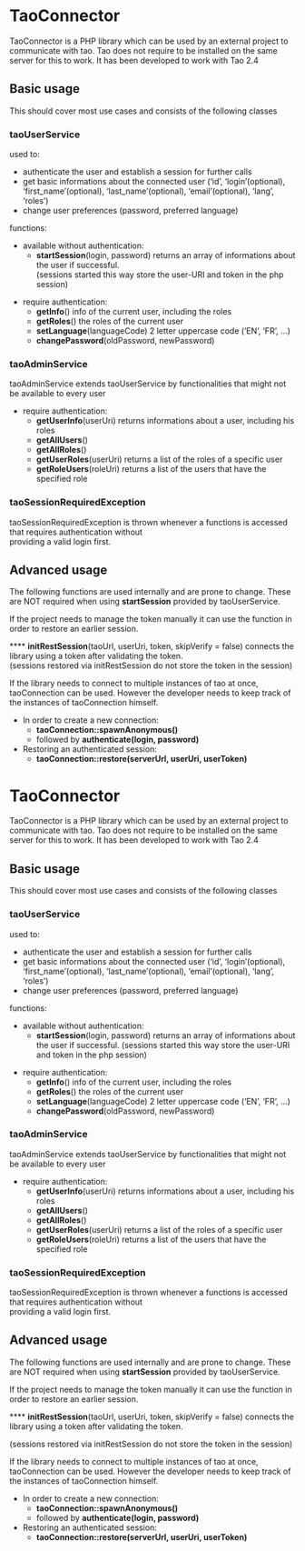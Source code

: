 <!--
author:
    - 'Joel Bout'
created_at: '2013-01-31 10:59:26'
updated_at: '2013-01-31 10:59:26'
-->

TaoConnector
============

TaoConnector is a PHP library which can be used by an external project to communicate with tao. Tao does not require to be installed on the same server for this to work. It has been developed to work with Tao 2.4

Basic usage
-----------

This should cover most use cases and consists of the following classes

### taoUserService

used to:

-   authenticate the user and establish a session for further calls
-   get basic informations about the connected user (‘id’, ‘login’(optional), ‘first\_name’(optional), ‘last\_name’(optional), ‘email’(optional), ‘lang’, ‘roles’)
-   change user preferences (password, preferred language)

functions:

-   available without authentication:
    -   **startSession**(login, password) returns an array of informations about the user if successful.\
        (sessions started this way store the user-URI and token in the php session)

<!-- -->

-   require authentication:
    -   **getInfo**() info of the current user, including the roles
    -   **getRoles**() the roles of the current user
    -   **setLanguage**(languageCode) 2 letter uppercase code (‘EN’, ‘FR’, …)
    -   **changePassword**(oldPassword, newPassword)

### taoAdminService

taoAdminService extends taoUserService by functionalities that might not be available to every user

-   require authentication:
    -   **getUserInfo**(userUri) returns informations about a user, including his roles
    -   **getAllUsers**()
    -   **getAllRoles**()
    -   **getUserRoles**(userUri) returns a list of the roles of a specific user
    -   **getRoleUsers**(roleUri) returns a list of the users that have the specified role

### taoSessionRequiredException

taoSessionRequiredException is thrown whenever a functions is accessed that requires authentication without\
providing a valid login first.

Advanced usage
--------------

The following functions are used internally and are prone to change. These are NOT required when using **startSession** provided by taoUserService.

If the project needs to manage the token manually it can use the function in order to restore an earlier session.

**** **initRestSession**(taoUrl, userUri, token, skipVerify = false) connects the library using a token after validating the token.\
(sessions restored via initRestSession do not store the token in the session)

If the library needs to connect to multiple instances of tao at once, taoConnection can be used. However the developer needs to keep track of the instances of taoConnection himself.

-   In order to create a new connection:
    -   **taoConnection::spawnAnonymous()**
    -   followed by **authenticate(login, password)**
-   Restoring an authenticated session:
    -   **taoConnection::restore(serverUrl, userUri, userToken)**

TaoConnector
============

TaoConnector is a PHP library which can be used by an external project to communicate with tao. Tao does not require to be installed on the same server for this to work. It has been developed to work with Tao 2.4

Basic usage
-----------

This should cover most use cases and consists of the following classes

### taoUserService

used to:

-   authenticate the user and establish a session for further calls
-   get basic informations about the connected user (‘id’, ‘login’(optional), ‘first\_name’(optional), ‘last\_name’(optional), ‘email’(optional), ‘lang’, ‘roles’)
-   change user preferences (password, preferred language)

functions:

-   available without authentication:
    -   **startSession**(login, password) returns an array of informations about the user if successful.
        (sessions started this way store the user-URI and token in the php session)

<!-- -->

-   require authentication:
    -   **getInfo**() info of the current user, including the roles
    -   **getRoles**() the roles of the current user
    -   **setLanguage**(languageCode) 2 letter uppercase code (‘EN’, ‘FR’, …)
    -   **changePassword**(oldPassword, newPassword)

### taoAdminService

taoAdminService extends taoUserService by functionalities that might not be available to every user

-   require authentication:
    -   **getUserInfo**(userUri) returns informations about a user, including his roles
    -   **getAllUsers**()
    -   **getAllRoles**()
    -   **getUserRoles**(userUri) returns a list of the roles of a specific user
    -   **getRoleUsers**(roleUri) returns a list of the users that have the specified role

### taoSessionRequiredException

taoSessionRequiredException is thrown whenever a functions is accessed that requires authentication without\
providing a valid login first.

Advanced usage
--------------

The following functions are used internally and are prone to change. These are NOT required when using **startSession** provided by taoUserService.

If the project needs to manage the token manually it can use the function in order to restore an earlier session.

**** **initRestSession**(taoUrl, userUri, token, skipVerify = false) connects the library using a token after validating the token.<br/>

(sessions restored via initRestSession do not store the token in the session)

If the library needs to connect to multiple instances of tao at once, taoConnection can be used. However the developer needs to keep track of the instances of taoConnection himself.

-   In order to create a new connection:
    -   **taoConnection::spawnAnonymous()**
    -   followed by **authenticate(login, password)**
-   Restoring an authenticated session:
    -   **taoConnection::restore(serverUrl, userUri, userToken)**


